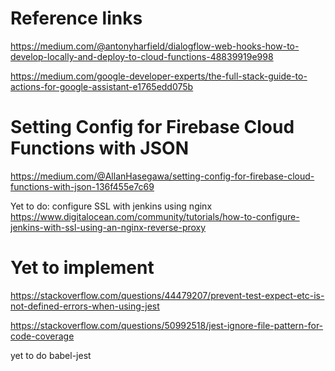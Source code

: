 Reference links
==========================================================
https://medium.com/@antonyharfield/dialogflow-web-hooks-how-to-develop-locally-and-deploy-to-cloud-functions-48839919e998

https://medium.com/google-developer-experts/the-full-stack-guide-to-actions-for-google-assistant-e1765edd075b


Setting Config for Firebase Cloud Functions with JSON
=========================================================
https://medium.com/@AllanHasegawa/setting-config-for-firebase-cloud-functions-with-json-136f455e7c69



Yet to do: configure SSL with jenkins using nginx
https://www.digitalocean.com/community/tutorials/how-to-configure-jenkins-with-ssl-using-an-nginx-reverse-proxy












Yet to implement
===========================================================


https://stackoverflow.com/questions/44479207/prevent-test-expect-etc-is-not-defined-errors-when-using-jest

https://stackoverflow.com/questions/50992518/jest-ignore-file-pattern-for-code-coverage



yet to do
babel-jest


